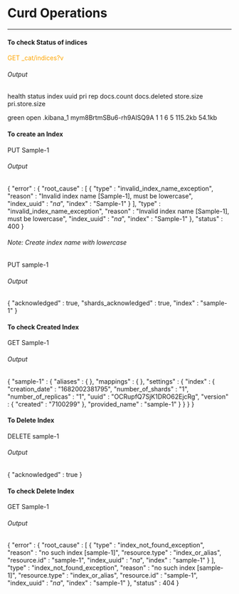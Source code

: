 # Curd Operations


---
#### To check Status of indices

<span style="color:orange;">GET _cat/indices?v</span>

###### Output

health  status   index        uuid                     pri   rep   docs.count  docs.deleted    store.size     pri.store.size

green   open    .kibana_1     mym8BrtmSBu6-rh9AISQ9A   1     1     6             5              115.2kb         54.1kb

#### To create an Index 

PUT Sample-1

###### Output
{
  "error" : {
    "root_cause" : [
      {
        "type" : "invalid_index_name_exception",
        "reason" : "Invalid index name [Sample-1], must be lowercase",
        "index_uuid" : "_na_",
        "index" : "Sample-1"
      }
    ],
    "type" : "invalid_index_name_exception",
    "reason" : "Invalid index name [Sample-1], must be lowercase",
    "index_uuid" : "_na_",
    "index" : "Sample-1"
  },
  "status" : 400
}


###### Note: Create index name with lowercase

PUT sample-1

###### Output
{
  "acknowledged" : true,
  "shards_acknowledged" : true,
  "index" : "sample-1"
}


#### To check Created Index

GET Sample-1

###### Output
{
  "sample-1" : {
    "aliases" : { },
    "mappings" : { },
    "settings" : {
      "index" : {
        "creation_date" : "1682002381795",
        "number_of_shards" : "1",
        "number_of_replicas" : "1",
        "uuid" : "OCRupfQ7SjK1DRO62EjcRg",
        "version" : {
          "created" : "7100299"
        },
        "provided_name" : "sample-1"
      }
    }
  }
}


#### To Delete Index
DELETE sample-1

###### Output

{
  "acknowledged" : true
}

#### To check Delete Index

GET Sample-1

###### Output

{
  "error" : {
    "root_cause" : [
      {
        "type" : "index_not_found_exception",
        "reason" : "no such index [sample-1]",
        "resource.type" : "index_or_alias",
        "resource.id" : "sample-1",
        "index_uuid" : "_na_",
        "index" : "sample-1"
      }
    ],
    "type" : "index_not_found_exception",
    "reason" : "no such index [sample-1]",
    "resource.type" : "index_or_alias",
    "resource.id" : "sample-1",
    "index_uuid" : "_na_",
    "index" : "sample-1"
  },
  "status" : 404
}
